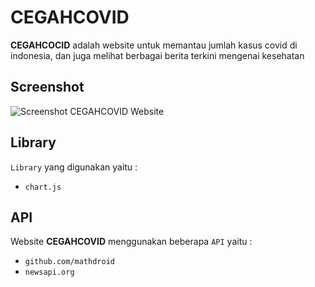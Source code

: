 # CEGAHCOVID

**CEGAHCOCID** adalah website untuk memantau jumlah kasus covid di indonesia, dan juga melihat berbagai berita terkini mengenai kesehatan

## Screenshot

![Screenshot CEGAHCOVID Website](https://cdn.dribbble.com/users/3804129/screenshots/11006453/media/369a0988c37553a104a8d0c02b1d1e14.png)

## Library

`Library` yang digunakan yaitu :
- `chart.js`

## API

Website **CEGAHCOVID** menggunakan beberapa `API` yaitu :
- `github.com/mathdroid`
- `newsapi.org`